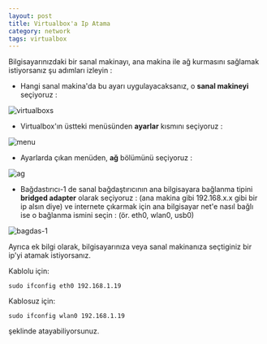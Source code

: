 ```yaml
---
layout: post
title: Virtualbox'a Ip Atama
category: network
tags: virtualbox
---
```


Bilgisayarınızdaki bir sanal makinayı, ana makina ile ağ kurmasını sağlamak istiyorsanız şu adımları izleyin :

- Hangi sanal makina'da bu ayarı uygulayacaksanız, o **sanal makineyi** seçiyoruz :

![virtualboxs](/file/vb.png)

- Virtualbox'ın üstteki menüsünden **ayarlar** kısmını seçiyoruz :

![menu](/file/vb-menu.png)

- Ayarlarda çıkan menüden, **ağ** bölümünü seçiyoruz :

![ag](/file/vb-ag.png)

- Bağdastırıcı-1 de sanal bağdaştırıcının ana bilgisayara bağlanma tipini **bridged adapter** olarak seçiyoruz : (ana makina gibi 192.168.x.x gibi bir ip alsın diye) ve internete çıkarmak için ana bilgisayar net'e nasıl bağlı ise o bağlanma ismini seçin : (ör. eth0, wlan0, usb0)

![bagdas-1](/file/vb-bagdas1.png)

Ayrıca ek bilgi olarak, bilgisayarınıza veya sanal makinanıza seçtiginiz bir ip'yi atamak istiyorsanız.

Kablolu için:

	sudo ifconfig eth0 192.168.1.19

Kablosuz için:

	sudo ifconfig wlan0 192.168.1.19

şeklinde atayabiliyorsunuz.
